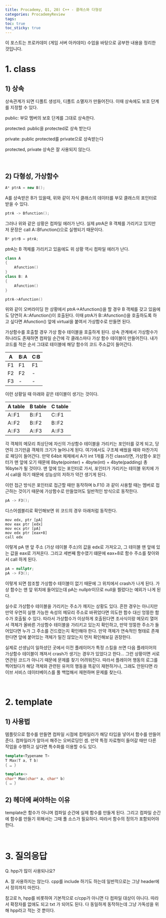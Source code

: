 ```yaml
---
title: Procademy, Q1, 20) C++ - 클래스와 다형성
categories: ProcademyReview
tags: 
toc: true
toc_sticky: true
---
```


이 포스트는 프로카데미 (게임 서버 아카데미) 수업을 바탕으로 공부한 내용을 정리한 것입니다. 

# **1. class**

## **1) 상속**

상속관계가 되면 디폴트 생성자, 디폴트 소멸자가 만들어진다. 이때 상속에도 보호 단계를 지정할 수 있다. 

public: 부모 멤버의 보호 단계를 그대로 상속한다. 

protected: public을 protected로 상속 받는다

private: public protected를 private으로 상속받는다

protected, private 상속은 잘 사용되지 않는다.

<br/>

## **2) 다형성, 가상함수**

```c++
A* ptrA = new B();
```

A를 상속받은 B가 있을때, 위와 같이 자식 클래스의 데이터를 부모 클래스의 포인터로 받을 수 있다. 

```c++
ptrA -> Bfunction();
```

그러나 위와 같은 상황은 컴파일 에러가 난다. 
실제 ptrA은 B 객체를 가리키고 있지만 저 문장은 call A::Bfunction()으로 실행되기 때문이다.

```c++
B* ptrB = ptrA;
```
ptrA는 B 객체를 가리키고 있음에도 위 상황 역시 컴파일 에러가 난다.

```c++
class A
{
	Afunction()
}
class B: A
{
	Afunction()
}

ptrA->Afunction()
```

위와 같이 오버라이딩 한 상황에서 ptrA->Afunction()을 할 경우 B 객체를 갖고 있음에도 당연히 A::Afunction()이 호출된다. 이때 ptrA가 B::Afunction()을 호출하도록 하고 싶다면 Afunction() 앞에 virtual을 붙여서 가상함수로 만들면 된다. 

가상함수를 호출할 경우 가상 함수 테이블을 호출하게 된다. 상속 관계에서 가상함수가 하나라도 존재하면 컴파일 순간에 각 클래스마다 가상 함수 테이블이 만들어진다. 내가 코드를 적은 순서 그대로 테이블에 해당 함수의 코드 주소값이 들어간다. 

|A|B:A|C:B|
|--|---|---|
|F1|F1|F1|
|F2|F2|-|
|F3|-|-|

이런 상황일 때 아래와 같은 테이블이 생기는 것이다. 

|A table|B table|C table|
|-------|-------|-------|
|A::F1|B::F1|C::F1|
|A::F2|B::F2|B::F2|
|A::F3|A::F3|A::F3| 

각 객체의 메모리 최상단에 자신의 가상함수 테이블을 가리키는 포인터를 갖게 되고, 당연히 크기만큼 객체의 크기가 늘어나게 된다. 여기에서도 구조체 배웠을 때와 마찬가지로 패딩이 들어간다. 만약 64bit 체제에서 A가 int 1개를 가진 class라면, 가상함수 포인터가 맨 앞에 오기 때문에 8byte(pointer) + 4byte(int) + 4byte(padding) 총 16byte가 될 것이다. 맨 앞에 있는 포인터로 가서, 포인터가 가리키는 테이블 위치에 가서 call을 하기 때문에 성능상의 저하가 약간 생기게 된다. 

이런 접근 방식은 포인터로 접근할 때만 동작하며 b.F1() 과 같이 사용할 때는 멤버로 접근하는 것이기 때문에 가상함수로 만들었어도 일반적인 방식으로 동작한다. 
 
```c++
pA -> F3();
```
디스어셈블리로 확인해보면 위 코드의 경우 아래처럼 동작한다.

```
mov edx, ptr [pA]
mov eax ptr [edx]
mov ecx ptr [pA]
mov edx ptr [eax+8]
call edx
```

이렇게 pA 맨 앞 주소 (가상 테이블 주소)의 값을 edx로 가져오고, 그 테이블 맨 앞에 있는 값을 eax로 가져온다. 그리고 세번째 함수였기 떄문에 eax+8로 함수 주소를 찾아와서 call 하게 된다. 

```c++
pA = nullptr;
pA -> F3();
```
이렇게 되면 참조할 가상함수 테이블이 없기 때문에 그 위치에서 crash가 나게 된다. 가상 함수는 맨 앞 위치에 들어있는데 pA는 nullptr이므로 null을 찔렀다는 예외가 나게 된다. 

실수로 가상함수 테이블을 가리키는 주소가 깨지는 상황도 있다. 흔한 경우는 아니지만 만약 우연히 실행 가능한 속성의 메모리 주소로 바뀌었다면 의도한 함수 대신 엉뚱한 함수가 호출될 수 있다. 따라서 가상함수가 이상하게 호출된다면 조사식이랑 메모리 열어서 객체가 올바른 가상함수 테이블을 가리키고 있는지 확인하고, 만약 엉뚱한 주소가 들어있다면 누가 그 주소를 건드렸는지 확인해야 한다. 만약 객체가 연속적인 형태로 존재한다면 앞에 붙어있는 객체가 밀진 않았는지 먼저 확인해보길 권장한다. 

실제로 선생님이 일하셨던 곳에서 이전 플레이어가 특정 스킬을 쓰면 다음 플레이어의 가상함수 테이블이 깨져서 crash가 생기는 경우가 있었다고 한다... 그런 상황이면 서로 연관된 코드가 아니기 때문에 문제를 찾기 어려워진다. 따라서 플레이어 행동의 로그를 찍어뒀다가 해당 객체와 관련된 유저의 행동을 똑같이 재현하거나, 그래도 안된다면 라이브 서비스 데이터베이스를 풀 백업해서 재현하며 문제를 찾는다.

<br/>

# **2. template**

## **1) 사용법**

템플릿으로 함수를 만들면 컴파일 시점에 컴파일러가 해당 타입을 넣어서 함수를 만들어준다. 컴파일러가 알아서 해주는 오버로딩인 셈. 만약 특정 자료형이 들어갈 때만 다른 작업을 수행하고 싶다면 특수화를 이용할 수도 있다.

```c++
template<Typename T>
T Max(T a, T b)
{ … }

template<>
char* Max(char* a, char* b)
{ … }
```

## **2) 헤더에 써야하는 이유**

template은 함수가 아니며 컴파일 순간에 실제 함수를 만들게 된다. 그리고 컴파일 순간에 함수를 만들기 위해서는 그때 풀 소스가 필요하다. 따라서 함수의 정의가 포함되어야 한다.  

<br/>

# **3. 질의응답**

Q. hpp가 많이 사용되나요?

A. 잘 사용하지는 않는다. cpp를 include 하기도 하는데 일반적으로는 그냥 header에서 정의까지 마친다.

참고로 h, hpp를 비롯하여 기본적으로 c/cpp가 아니면 다 컴파일 대상이 아니다. 따라서 확장자를 없애도 되고 txt 가 되어도 된다. 다 동일하게 동작하는데 그냥 가독성을 위해 hpp라고 적는 것 뿐이다. 

